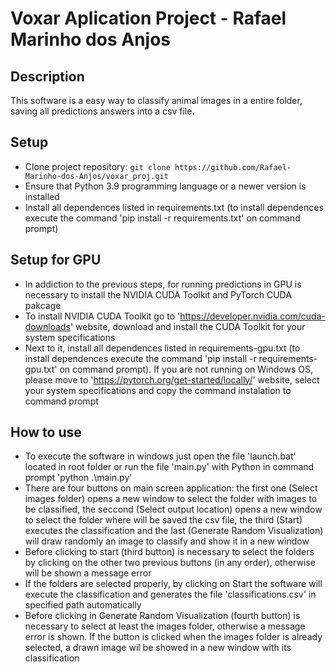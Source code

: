 # Voxar Aplication Project - Rafael Marinho dos Anjos

## Description
This software is a easy way to classify animal images in a entire folder, saving all predictions answers into a csv file.

## Setup
- Clone project repository: `git clone https://github.com/Rafael-Marinho-dos-Anjos/voxar_proj.git`
- Ensure that Python 3.9 programming language or a newer version is installed
- Install all dependences listed in requirements.txt (to install dependences execute the command 'pip install -r requirements.txt' on command prompt)

## Setup for GPU
- In addiction to the previous steps, for running predictions in GPU is necessary to install the NVIDIA CUDA Toolkit and PyTorch CUDA pakcage
- To install NVIDIA CUDA Toolkit go to 'https://developer.nvidia.com/cuda-downloads' website, download and install the CUDA Toolkit for your system specifications
- Next to it, install all dependences listed in requirements-gpu.txt (to install dependences execute the command 'pip install -r requirements-gpu.txt' on command prompt). If you are not running on Windows OS, please move to 'https://pytorch.org/get-started/locally/' website, select your system specifications and copy the command instalation to command prompt

## How to use
- To execute the software in windows just open the file 'launch.bat' located in root folder or run the file 'main.py' with Python in command prompt 'python .\main.py'
- There are four buttons on main screen application: the first one (Select images folder) opens a new window to select the folder with images to be classified, the seccond (Select output location) opens a new window to select the folder where will be saved the csv file, the third (Start) executes the classification and the last (Generate Random Visualization) will draw randomly an image to classify and show it in a new window
- Before clicking to start (third button) is necessary to select the folders by clicking on the other two previous buttons (in any order), otherwise will be shown a message error
- If the folders are selected properly, by clicking on Start the software will execute the classification and generates the file 'classifications.csv' in specified path automatically
- Before clicking in Generate Random Visualization (fourth button) is necessary to select at least the images folder, otherwise a message error is shown. If the button is clicked when the images folder is already selected, a drawn image wil be showed in a new window with its classification
